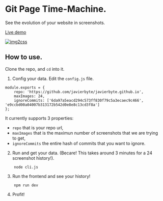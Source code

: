 # Git Page Time-Machine.

See the evolution of your website in screenshots.

[Live demo](http://javier.xyz/gitpage-timemachine)

[![img2css](docs/screenshot.png)](http://javier.xyz/gitpage-timemachine)

## How to use.

Clone the repo, and `cd` into it.

1. Config your data. Edit the `config.js` file.
```
module.exports = {
	repo: 'https://github.com/javierbyte/javierbyte.github.io',
	maxImages: 24,
	ignoreCommits: ['6da97a5eacd294c573ff830f79c5a3ecaec9c466', 'e9ccbd00a04007b313172b542d0e8e8c13cd3f8a']
};
```

It currently supports 3 properties:
* `repo` that is your repo url,
* `maxImages` that is the maximun number of screenshots that we are trying to get,
* `ignoreCommits` the entire hash of commits that you want to ignore.

2. Run and get your data. (Becare! This takes around 3 minutes for a 24 screenshot history!).

```
	node cli.js
```

3. Run the frontend and see your history!
```
	npm run dev
```

4. Profit!